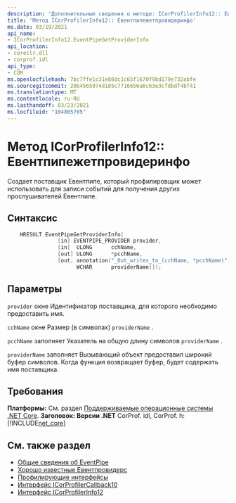 ```yaml
---
description: 'Дополнительные сведения о методе: ICorProfilerInfo12:: Евентпипежетпровидеринфо'
title: 'Метод ICorProfilerInfo12:: Евентпипежетпровидеринфо'
ms.date: 03/19/2021
api_name:
- ICorProfilerInfo12.EventPipeGetProviderInfo
api_location:
- coreclr.dll
- corprof.idl
api_type:
- COM
ms.openlocfilehash: 7bc7ffe1c31e88dc1c65f1670f9bd179e732abfe
ms.sourcegitcommit: 20b4565974d185c7716656a6c63e3cfdbdf4bf41
ms.translationtype: MT
ms.contentlocale: ru-RU
ms.lasthandoff: 03/23/2021
ms.locfileid: "104805705"
---
```

# <a name="icorprofilerinfo12eventpipegetproviderinfo-method"></a>Метод ICorProfilerInfo12:: Евентпипежетпровидеринфо

Создает поставщик Евентпипе, который профилировщик может использовать для записи событий для получения других прослушивателей Евентпипе.
  
## <a name="syntax"></a>Синтаксис  
  
```cpp  
    HRESULT EventPipeGetProviderInfo(
                [in] EVENTPIPE_PROVIDER provider,
                [in]  ULONG      cchName,
                [out] ULONG      *pcchName,
                [out, annotation("_Out_writes_to_(cchName, *pcchName)")]
                      WCHAR      providerName[]);
```  
  
## <a name="parameters"></a>Параметры

`provider` окне Идентификатор поставщика, для которого необходимо предоставить имя.

`cchName` окне Размер (в символах) `providerName` .

`pcchName` заполняет Указатель на общую длину символов `providerName` .

`providerName` заполняет Вызывающий объект предоставил широкий буфер символов. Когда функция возвращает буфер, будет содержать имя поставщика.

## <a name="requirements"></a>Требования  

**Платформы:** См. раздел [Поддерживаемые операционные системы .NET Core](../../../core/install/windows.md?pivots=os-windows).
**Заголовок:** **Версии .NET** CorProf. idl, CorProf. h: [!INCLUDE[net_core](../../../../includes/net-core-50-md.md)]
  
## <a name="see-also"></a>См. также раздел

- [Общие сведения об EventPipe](../../../core/diagnostics/eventpipe.md)
- [Хорошо известные Евентпровидерс](../../../core/diagnostics/well-known-event-providers.md)
- [Профилирующие интерфейсы](profiling-interfaces.md)
- [Интерфейс ICorProfilerCallback10](icorprofilercallback10-interface.md)
- [Интерфейс ICorProfilerInfo12](icorprofilerinfo12-interface.md)
